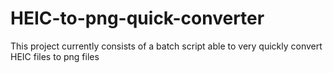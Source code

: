# HEIC-to-png-quick-converter
This project currently consists of a batch script able to very quickly convert HEIC files to png files
